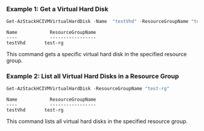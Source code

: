 ### Example 1: Get a Virtual Hard Disk
```powershell
Get-AzStackHCIVMVirtualHardDisk -Name  "testVhd" -ResourceGroupName "test-rg"
```
```output
Name            ResourceGroupName
----            -----------------
testVhd       test-rg
```

This command gets a specific virtual hard disk in the specified resource group. 

### Example 2: List all Virtual Hard Disks in a Resource Group
```powershell
Get-AzStackHCIVMVirtualHardDisk -ResourceGroupName "test-rg"
```
```output
Name            ResourceGroupName
----            -----------------
testVhd       test-rg
```

This command lists all virtual hard disks in the specified resource group. 



